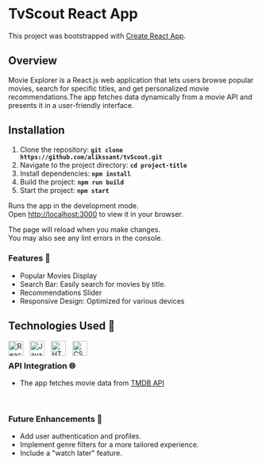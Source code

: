 # TvScout React App

This project was bootstrapped with [Create React App](https://github.com/facebook/create-react-app).

## Overview
Movie Explorer is a React.js web application that lets users browse popular movies, search for specific titles,  and get personalized movie recommendations.The app fetches data dynamically from a movie API and presents it in a user-friendly interface.

## **Installation**

1. Clone the repository: **`git clone https://github.com/alikssant/tvScout.git`**
2. Navigate to the project directory: **`cd project-title`**
3. Install dependencies: **`npm install`**
4. Build the project: **`npm run build`**
5. Start the project: **`npm start`**


Runs the app in the development mode.\
Open [http://localhost:3000](http://localhost:3000) to view it in your browser.

The page will reload when you make changes.\
You may also see any lint errors in the console.



### Features 🚀
- Popular Movies Display
- Search Bar: Easily search for movies by title.
- Recommendations Slider
- Responsive Design: Optimized for various devices

## Technologies Used  🧰


<img align="left" alt="React" width="30px" style="padding-right:10px;" src="https://cdn.jsdelivr.net/gh/devicons/devicon/icons/react/react-original.svg" />
<img align="left" alt="JavaScript" width="30px" style="padding-right:10px;" src="https://cdn.jsdelivr.net/gh/devicons/devicon/icons/javascript/javascript-plain.svg" />
<img align="left" alt="HTML" width="30px" style="padding-right:10px;" src="https://cdn.jsdelivr.net/gh/devicons/devicon/icons/html5/html5-plain.svg" />
<img align="left" alt="CSS" width="30px" style="padding-right:10px;" src="https://cdn.jsdelivr.net/gh/devicons/devicon/icons/css3/css3-plain.svg" />


<br />




### API Integration 🌐
- The app fetches movie data from [TMDB API](https://developer.themoviedb.org/reference/intro/getting-started)

  <br />


### Future Enhancements 🔮
- Add user authentication and profiles.
- Implement genre filters for a more tailored experience.
- Include a "watch later" feature.

